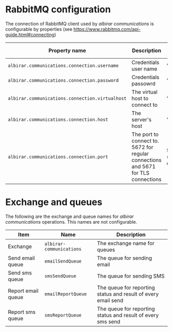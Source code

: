 # RabbitMQ configuration

The connection of RabbitMQ client used by *albirar communications* is configurable by properties (see https://www.rabbitmq.com/api-guide.html#connecting)

| Property name    | Description                    | Default Value                                                   |
|--------------|--------------------------------|-----------------------------------------------------------------|
| `albirar.communications.connection.username`     | Credentials user name | "guest" |
| `albirar.communications.connection.password`     | Credentials passowrd | "guest" |
| `albirar.communications.connection.virtualhost` | The virtual host to connect to | "/" |
| `albirar.communications.connection.host`     | The server's host | "localhost" |
| `albirar.communications.connection.port`         | The port to connect to. 5672 for regular connections and 5671 for TLS connections | 5672 (regular connections) |

# Exchange and queues
The following are the exchange and queue names for *albirar communications* operations. This names are not configurable.

| Item | Name     | Description                    |
|------|----------|--------------------------------|
| Exchange | `albirar-communications` | The exchange name for queues |
| Send email queue | `emailSendQueue` | The queue for sending email |
| Send sms queue | `smsSendQueue` | The queue for sending SMS |
| Report email queue | `emailReportQueue` | The queue for reporting status and result of every email send |
| Report sms queue | `smsReportQueue` | The queue for reporting status and result of every sms send |




